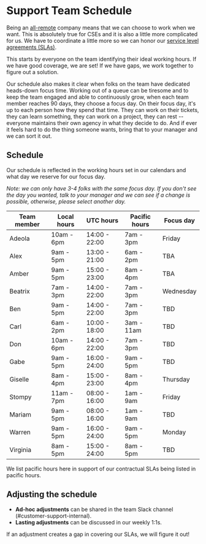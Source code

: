 # Support Team Schedule

Being an [all-remote](https://about.sourcegraph.com/handbook/company/remote) company means that we can choose to work when we want. This is absolutely true for CSEs and it is also a little more complicated for us. We have to coordinate a little more so we can honor our [service level agreements (SLAs)](../support/index.md#our-service-level-agreements-slas).

This starts by everyone on the team identifying their ideal working hours. If we have good coverage, we are set! If we have gaps, we work together to figure out a solution.

Our schedule also makes it clear when folks on the team have dedicated heads-down focus time. Working out of a queue can be tiresome and to keep the team engaged and able to continuously grow, when each team member reaches 90 days, they choose a focus day. On their focus day, it's up to each person how they spend that time. They can work on their tickets, they can learn something, they can work on a project, they can rest -- everyone maintains their own agency in what they decide to do. And if ever it feels hard to do the thing someone wants, bring that to your manager and we can sort it out.

## Schedule
Our schedule is reflected in the working hours set in our calendars and what day we reserve for our focus day.

*Note: we can only have 3-4 folks with the same focus day. If you don't see the day you wanted, talk to your manager and we can see if a change is possible, otherwise, please select another day.*

|Team member|Local hours|UTC hours|Pacific hours|Focus day|
|---|---|---|---|---|
|Adeola|10am - 6pm|14:00 - 22:00|7am - 3pm|Friday|
|Alex|9am - 5pm|13:00 - 21:00|6am - 2pm|TBA|
|Amber|9am - 5pm|15:00 - 23:00|8am - 4pm|TBA|
|Beatrix|7am - 3pm|14:00 - 22:00|7am - 3pm|Wednesday|
|Ben|9am - 5pm|14:00 - 22:00|7am - 3pm|TBD|
|Carl|6am - 2pm|10:00 - 18:00|3am - 11am|TBD|
|Don|10am - 6pm|14:00 - 22:00|7am - 3pm|TBD|
|Gabe|9am - 5pm|16:00 - 24:00|9am - 5pm|TBD|
|Giselle|8am - 4pm|15:00 - 23:00|8am - 4pm|Thursday|
|Stompy|11am - 7pm|08:00 - 16:00|1am - 9am|Friday|
|Mariam|9am - 5pm|08:00 - 16:00|1am - 9am|TBD|
|Warren|9am - 5pm|16:00 - 24:00|9am - 5pm|Monday|
|Virginia|8am - 5pm|15:00 - 24:00|8am - 5pm|TBD|

We list pacific hours here in support of our contractual SLAs being listed in pacific hours.

## Adjusting the schedule
* **Ad-hoc adjustments** can be shared in the team Slack channel (#customer-support-internal).
* **Lasting adjustments** can be discussed in our weekly 1:1s.

If an adjustment creates a gap in covering our SLAs, we will figure it out!



